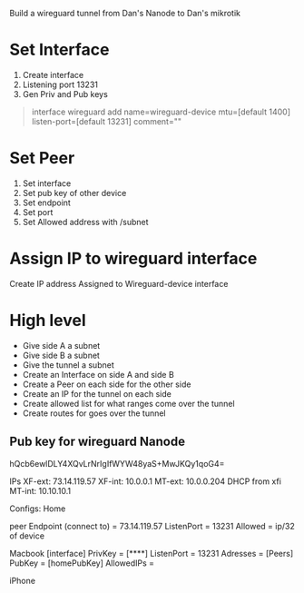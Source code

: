Build a wireguard tunnel from Dan's Nanode to Dan's mikrotik

# Set Interface
1. Create interface
2. Listening port 13231
3. Gen Priv and Pub keys

> interface wireguard add name=wireguard-device mtu=[default 1400] listen-port=[default 13231] comment=""

# Set Peer
1. Set interface
2. Set pub key of other device 
3. Set endpoint
4. Set port
5. Set Allowed address with /subnet

# Assign IP to wireguard interface
Create IP address
Assigned to Wireguard-device interface

# High level 
 - Give side A a subnet
 - Give side B a subnet
 - Give the tunnel a subnet
 - Create an Interface on side A and side B
 - Create a Peer on each side for the other side
 - Create an IP for the tunnel on each side
 - Create allowed list for what ranges come over the tunnel 
 - Create routes for goes over the tunnel
 
 
 ## Pub key for wireguard Nanode
 hQcb6ewlDLY4XQvLrNrIgIfWYW48yaS+MwJKQy1qoG4=
 
IPs
XF-ext: 73.14.119.57
XF-int: 10.0.0.1
MT-ext: 10.0.0.204 DHCP from xfi
MT-int: 10.10.10.1


Configs:
Home

peer
Endpoint (connect to) = 73.14.119.57
ListenPort = 13231
Allowed = ip/32 of device


Macbook
[interface]
PrivKey = [****]
ListenPort = 13231
Adresses = 
[Peers]
PubKey = [homePubKey]
AllowedIPs = 


iPhone



